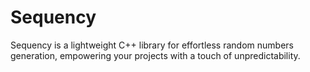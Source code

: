 # Sequency
 Sequency is a lightweight C++ library for effortless random numbers generation, empowering your projects with a touch of unpredictability.
